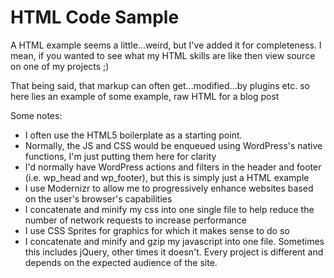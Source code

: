 HTML Code Sample
================

A HTML example seems a little...weird, but I've added it for completeness. I mean, if you wanted to see what my HTML skills are like then view source on one of my projects ;)

That being said, that markup can often get...modified...by plugins etc. so here lies an example of some example, raw HTML for a blog post

Some notes:

- I often use the HTML5 boilerplate as a starting point.
- Normally, the JS and CSS would be enqueued using WordPress's native functions, I'm just putting them here for clarity
- I'd normally have WordPress actions and filters in the header and footer (i.e. wp_head and wp_footer), but this is simply just a HTML example
- I use Modernizr to allow me to progressively enhance websites based on the user's browser's capabilities
- I concatenate and minify my css into one single file to help reduce the number of network requests to increase performance
- I use CSS Sprites for graphics for which it makes sense to do so
- I concatenate and minify and gzip my javascript into one file. Sometimes this includes jQuery, other times it doesn't. Every project is different and depends on the expected audience of the site.